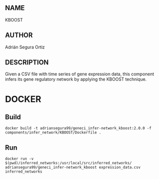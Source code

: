 ## NAME

KBOOST

## AUTHOR

Adrián Segura Ortiz

## DESCRIPTION

Given a CSV file with time series of gene expression data, this component infers its gene regulatory network by applying the KBOOST technique.

# DOCKER

## Build

```
docker build -t adriansegura99/geneci_infer-network_kboost:2.0.0 -f components/infer_network/KBOOST/Dockerfile .
```

## Run

```
docker run -v $(pwd)/inferred_networks:/usr/local/src/inferred_networks/ adriansegura99/geneci_infer-network_kboost expression_data.csv inferred_networks
```
